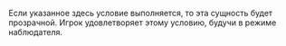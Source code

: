 Если указанное здесь условие выполняется, то эта сущность будет прозрачной. Игрок удовлетворяет этому условию, будучи в режиме наблюдателя.